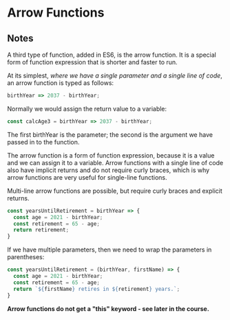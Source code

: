 # Arrow Functions

## Notes

A third type of function, added in ES6, is the arrow function. It is a special form of function expression that is shorter and faster to run.

At its simplest, _where we have a single parameter and a single line of code_, an arrow function is typed as follows:

```javascript
birthYear => 2037 - birthYear;
```

Normally we would assign the return value to a variable:

```javascript
const calcAge3 = birthYear => 2037 - birthYear;
```

The first birthYear is the parameter; the second is the argument we have passed in to the function.

The arrow function is a form of function expression, because it is a value and we can assign it to a variable. Arrow functions with a single line of code also have implicit returns and do not require curly braces, which is why arrow functions are very useful for single-line functions.

Multi-line arrow functions are possible, but require curly braces and explicit returns.

```javascript
const yearsUntilRetirement = birthYear => {
  const age = 2021 - birthYear;
  const retirement = 65 - age;
  return retirement;
}
```

If we have multiple parameters, then we need to wrap the parameters in parentheses:

```javascript
const yearsUntilRetirement = (birthYear, firstName) => {
  const age = 2021 - birthYear;
  const retirement = 65 - age;
  return `${firstName} retires in ${retirement} years.`;
}
```

__Arrow functions do not get a "this" keyword - see later in the course.__
